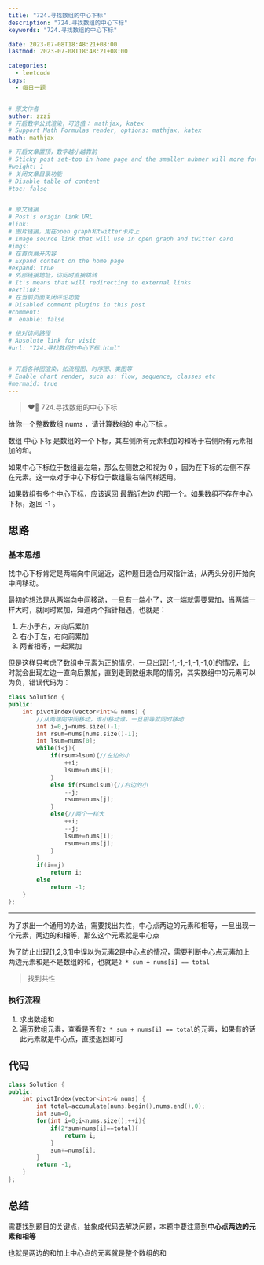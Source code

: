 ```yaml
---
title: "724.寻找数组的中心下标"
description: "724.寻找数组的中心下标"
keywords: "724.寻找数组的中心下标"

date: 2023-07-08T18:48:21+08:00
lastmod: 2023-07-08T18:48:21+08:00

categories:
  - leetcode
tags:
  - 每日一题


# 原文作者
author: zzzi
# 开启数学公式渲染，可选值： mathjax, katex
# Support Math Formulas render, options: mathjax, katex
math: mathjax

# 开启文章置顶，数字越小越靠前
# Sticky post set-top in home page and the smaller nubmer will more forward.
#weight: 1
# 关闭文章目录功能
# Disable table of content
#toc: false


# 原文链接
# Post's origin link URL
#link:
# 图片链接，用在open graph和twitter卡片上
# Image source link that will use in open graph and twitter card
#imgs:
# 在首页展开内容
# Expand content on the home page
#expand: true
# 外部链接地址，访问时直接跳转
# It's means that will redirecting to external links
#extlink:
# 在当前页面关闭评论功能
# Disabled comment plugins in this post
#comment:
#  enable: false

# 绝对访问路径
# Absolute link for visit
#url: "724.寻找数组的中心下标.html"


# 开启各种图渲染，如流程图、时序图、类图等
# Enable chart render, such as: flow, sequence, classes etc
#mermaid: true
---
```


>❤‍🔥 724.寻找数组的中心下标

给你一个整数数组 nums ，请计算数组的 中心下标 。

数组 中心下标 是数组的一个下标，其左侧所有元素相加的和等于右侧所有元素相加的和。

如果中心下标位于数组最左端，那么左侧数之和视为 0 ，因为在下标的左侧不存在元素。这一点对于中心下标位于数组最右端同样适用。

如果数组有多个中心下标，应该返回 最靠近左边 的那一个。如果数组不存在中心下标，返回 -1 。

<!--more-->

## 思路

### 基本思想

找中心下标肯定是两端向中间逼近，这种题目适合用双指针法，从两头分别开始向中间移动。

最初的想法是从两端向中间移动，一旦有一端小了，这一端就需要累加，当两端一样大时，就同时累加，知道两个指针相遇，也就是：

1. 左小于右，左向后累加
2. 右小于左，右向前累加
3. 两者相等，一起累加

但是这样只考虑了数组中元素为正的情况，一旦出现[-1,-1,-1,-1,-1,0]的情况，此时就会出现左边一直向后累加，直到走到数组末尾的情况，其实数组中的元素可以为负，错误代码为：

~~~C++
class Solution {
public:
    int pivotIndex(vector<int>& nums) {
        //从两端向中间移动，谁小移动谁，一旦相等就同时移动
        int i=0,j=nums.size()-1;
        int rsum=nums[nums.size()-1];
        int lsum=nums[0];
        while(i<j){
            if(rsum>lsum){//左边的小
                ++i;
                lsum+=nums[i];
            }
            else if(rsum<lsum){//右边的小
                --j;
                rsum+=nums[j];
            }
            else{//两个一样大 
                ++i;
                --j;
                lsum+=nums[i];
                rsum+=nums[j];
            }
        }
        if(i==j)
            return i;
        else   
            return -1;
    }
};
~~~

---

为了求出一个通用的办法，需要找出共性，中心点两边的元素和相等，一旦出现一个元素，两边的和相等，那么这个元素就是中心点

为了防止出现[1,2,3,1]中误以为元素2是中心点的情况，需要判断中心点元素加上两边元素和是不是数组的和，也就是`2 * sum + nums[i] == total`

> 找到共性

### 执行流程

1. 求出数组和
2. 遍历数组元素，查看是否有`2 * sum + nums[i] == total`的元素，如果有的话此元素就是中心点，直接返回即可

## 代码

~~~C++
class Solution {
public:
    int pivotIndex(vector<int>& nums) {
        int total=accumulate(nums.begin(),nums.end(),0);
        int sum=0;
        for(int i=0;i<nums.size();++i){
            if(2*sum+nums[i]==total){
                return i;
            }
            sum+=nums[i];
        }
        return -1;
    }
};
~~~

## 总结

需要找到题目的关键点，抽象成代码去解决问题，本题中要注意到**中心点两边的元素和相等**

也就是两边的和加上中心点的元素就是整个数组的和

